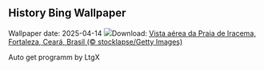 ## History Bing Wallpaper
Wallpaper date: 2025-04-14
![](https://www.bing.com/th?id=OHR.AniversarioFortaleza_PT-BR2253033645_UHD.jpg&w=1000)Download: [Vista aérea da Praia de Iracema, Fortaleza, Ceará, Brasil (© stocklapse/Getty Images)](https://www.bing.com/th?id=OHR.AniversarioFortaleza_PT-BR2253033645_UHD.jpg)

Auto get programm by LtgX
